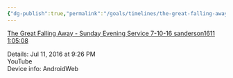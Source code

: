 ```yaml
---
{"dg-publish":true,"permalink":"/goals/timelines/the-great-falling-away/","tags":["timeline","salvation"],"created":"","updated":""}
---
```



[The Great Falling Away - Sunday Evening Service 7-10-16 sanderson1611 1:05:08](https://www.youtube.com/watch?v=UeJkK0UX-AU)

Details:
Jul 11, 2016 at 9:26 PM  
YouTube  
Device info: AndroidWeb